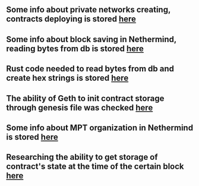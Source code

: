 ## Some info about private networks creating, contracts deploying is stored [here](https://github.com/gnosischain/intern-beacon-chain/blob/main/privateNetworks_contracts_snapSync.md)

## Some info about block saving in Nethermind, reading bytes from db is stored [here](https://github.com/gnosischain/intern-beacon-chain/blob/main/nethermindCodeResearch.md)

## Rust code needed to read bytes from db and create hex strings is stored [here](https://github.com/gnosischain/intern-beacon-chain/blob/main/readingBytesInDB.rs)

## The ability of Geth to init contract storage through genesis file was checked [here](https://github.com/xdaichain/intern-beacon-chain/blob/main/checkingGethAbilityToInitContractStateThroughGenesis.md)

## Some info about MPT organization in Nethermind is stored [here](https://github.com/xdaichain/intern-beacon-chain/blob/main/mptResearch.md)
## Researching the ability to get storage of contract's state at the time of the certain block [here](https://github.com/xdaichain/intern-beacon-chain/blob/main/researchingAbilityToGetStorage.md)

